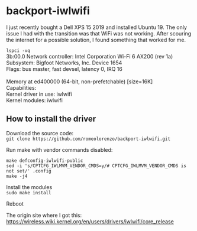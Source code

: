 # backport-iwlwifi

I just recently bought a Dell XPS 15 2019 and installed Ubuntu 19.  The only issue I had with the transition was that WiFi was not working.  After scouring the internet for a possible solution,  I found something that worked for me.


`lspci -vq`<br />
3b:00.0 Network controller: Intel Corporation Wi-Fi 6 AX200 (rev 1a) <br />
Subsystem: Bigfoot Networks, Inc. Device 1654<br />
Flags: bus master, fast devsel, latency 0, IRQ 16<br />                                               
Memory at ed400000 (64-bit, non-prefetchable) [size=16K]<br />
Capabilities: <access denied><br />
Kernel driver in use: iwlwifi<br />
Kernel modules: iwlwifi<br />


## How to install the driver
Download the source code:<br />
`
git clone https://github.com/romeolorenzo/backport-iwlwifi.git
`

Run make with vendor commands disabled:<br />
```
make defconfig-iwlwifi-public
sed -i 's/CPTCFG_IWLMVM_VENDOR_CMDS=y/# CPTCFG_IWLMVM_VENDOR_CMDS is not set/' .config
make -j4
```

Install the modules<br />
`
sudo make install
`

Reboot



The origin site where I got this:<br />
https://wireless.wiki.kernel.org/en/users/drivers/iwlwifi/core_release
